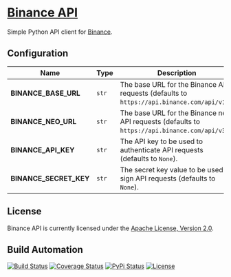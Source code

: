 # [Binance API](http://binance-api.hive.pt)

Simple Python API client for [Binance](https://www.binance.com).

## Configuration

| Name | Type | Description |
| ----- | ----- | ----- |
| **BINANCE_BASE_URL** | `str` | The base URL for the Binance API requests (defaults to `https://api.binance.com/api/v1/`). |
| **BINANCE_NEO_URL** | `str` | The base URL for the Binance new API requests (defaults to `https://api.binance.com/api/v3/`). |
| **BINANCE_API_KEY** | `str` | The API key to be used to authenticate API requests (defaults to `None`). |
| **BINANCE_SECRET_KEY** | `str` | The secret key value to be used to sign API requests (defaults to `None`). |

## License

Binance API is currently licensed under the [Apache License, Version 2.0](http://www.apache.org/licenses/).

## Build Automation

[![Build Status](https://travis-ci.org/hivesolutions/binance_api.svg?branch=master)](https://travis-ci.org/hivesolutions/binance_api)
[![Coverage Status](https://coveralls.io/repos/hivesolutions/binance_api/badge.svg?branch=master)](https://coveralls.io/r/hivesolutions/binance_api?branch=master)
[![PyPi Status](https://img.shields.io/pypi/v/binance_api.svg)](https://pypi.python.org/pypi/binance_api)
[![License](https://img.shields.io/badge/license-Apache%202.0-blue.svg)](https://www.apache.org/licenses/)
